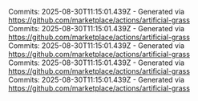 Commits: 2025-08-30T11:15:01.439Z - Generated via https://github.com/marketplace/actions/artificial-grass
<br>
Commits: 2025-08-30T11:15:01.439Z - Generated via https://github.com/marketplace/actions/artificial-grass
<br>
Commits: 2025-08-30T11:15:01.439Z - Generated via https://github.com/marketplace/actions/artificial-grass
<br>
Commits: 2025-08-30T11:15:01.439Z - Generated via https://github.com/marketplace/actions/artificial-grass
<br>
Commits: 2025-08-30T11:15:01.439Z - Generated via https://github.com/marketplace/actions/artificial-grass
<br>
